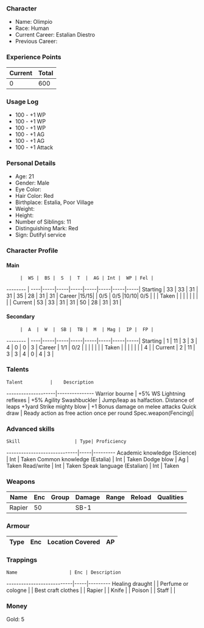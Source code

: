 ### Character
- Name: Olimpio
- Race: Human
- Current Career: Estalian Diestro
- Previous Career:

### Experience Points
Current | Total
--------|------
    0   | 600
    
### Usage Log
- 100 - +1 WP
- 100 - +1 WP
- 100 - +1 WP
- 100 - +1 AG
- 100 - +1 AG
- 100 - +1 Attack



### Personal Details
- Age: 21
- Gender: Male
- Eye Color: 
- Hair Color: Red
- Birthplace: Estalia, Poor Village
- Weight: 
- Height: 
- Number of Siblings: 11
- Distinguishing Mark: Red
- Sign: Dutifyl service

### Character Profile

#### Main
         |  WS |  BS |  S  |  T  |  AG | Int |  WP | Fel |
-------- | ----|-----|-----|-----|-----|-----|-----|-----|
Starting |  33 |  33 |  31 |  31 |  35 |  28 |  31 |  31 |
Career   |15/15|     | 0/5 | 0/5 |10/10| 0/5 |     |     |
Taken    |     |     |     |     |     |     |     |     |
Current  |  53 |  33 |  31 |  31 |  50 |  28 |  31 |  31 |

#### Secondary
         |  A  |  W  |  SB |  TB |  M  | Mag |  IP |  FP |
-------- | ----|-----|-----|-----|-----|-----|-----|-----|
Starting |  1  |  11 |  3  |  3  |  4  |  0  |  0  |  3  |
Career   | 1/1 | 0/2 |     |     |     |     |     |     |
Taken    |     |     |     |     |     |     |  4  |     |
Current  |  2  |  11 |  3  |  3  |  4  |  0  |  4  |  3  |
  
### Talents
    Talent          |    Description
--------------------|---------------
Warrior bourne      | +5% WS
Lightning reflexes  | +5% Agility
Swashbuckler        | Jump/leap as halfaction. Distance of leaps +1yard
Strike mighty blow  | +1 Bonus damage on melee attacks
Quick draw          | Ready action as free action once per round
Spec.weapon(Fencing)|



### Advanced skills
    Skill                    | Type| Proficiency
-----------------------------|-----|---------
Academic knowledge (Science) | Int | Taken
Common knowledge  (Estalia)  | Int | Taken
Dodge blow                   | Ag  | Taken
Read/write                   | Int | Taken
Speak language (Estalian)    | Int | Taken

### Weapons
   Name  | Enc | Group | Damage | Range | Reload | Qualities
-------- |-----|-------|--------|-------|--------|----------
   Rapier|  50 |       |   SB-1 |       |        | 
  
### Armour
   Type   | Enc | Location Covered | AP |
----------|-----|------------------|----|

### Trappings
    Name                   | Enc | Description
---------------------------|-----|---------
Healing draught            |     | 
Perfume or cologne         |     | 
Best craft clothes         |     | 
Rapier                     |     | 
Knife          	     	   |     |
Poison                     |     |
Staff                      |     |   

### Money
Gold: 5
